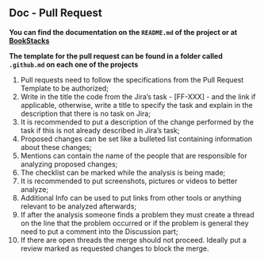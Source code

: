 ## Doc - Pull Request

**You can find the documentation on the `README.md` of the project or at [BookStacks]()**

**The template for the pull request can be found in a folder called `.github.md` on each one of the projects**


1. Pull requests need to follow the specifications from the Pull Request Template to be authorized;
2. Write in the title the code from the Jira’s task - [FF-XXX] - and the link if applicable, otherwise, write a title to specify the task and explain in the description that there is no task on Jira;
3. It is recommended to put a description of the change performed by the task if this is not already described in Jira’s task;
4. Proposed changes can be set like a bulleted list containing information about these changes;
5. Mentions can contain the name of the people that are responsible for analyzing proposed changes;
6. The checklist can be marked while the analysis is being made;
7. It is recommended to put screenshots, pictures or videos to better analyze;
8. Additional Info can be used to put links from other tools or anything relevant to be analyzed afterwards;
9. If after the analysis someone finds a problem they must create a thread on the line that the problem occurred or if the problem is general they need to put a comment into the Discussion part;
10. If there are open threads the merge should not proceed. Ideally put a review marked as requested changes to block the merge.
